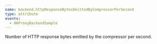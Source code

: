 ```yaml
---
name: backend.httpResponseBytesEmittedByCompressorPerSecond
type: attribute
events:
  - HAProxyBackendSample
---
```


Number of HTTP response bytes emitted by the compressor per second.